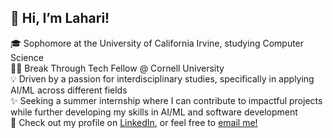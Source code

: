 ## 👋 Hi, I’m Lahari!

🎓 Sophomore at the University of California Irvine, studying Computer Science <br/>
👩‍💻 Break Through Tech Fellow @ Cornell University <br/>
💡 Driven by a passion for interdisciplinary studies, specifically in applying AI/ML across different fields <br/>
✨ Seeking a summer internship where I can contribute to impactful projects while further developing my skills in AI/ML and software development <br/>
👤 Check out my profile on [LinkedIn](https://www.linkedin.com/in/lahariyallapragada/), or feel free to [email me!](mailto:laharily@gmail.com) 


